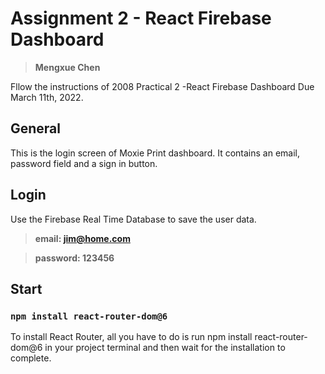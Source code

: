 # Assignment 2 - React Firebase Dashboard

> **Mengxue Chen**

Fllow the instructions of 2008 Practical 2 -React Firebase Dashboard Due March 11th, 2022.

## General
 This is the login screen of Moxie Print dashboard. It contains an email, password field and a sign in button. 

## Login
Use the Firebase Real Time Database to save the user data. 

> **email: jim@home.com**

> **password: 123456**


## Start
### `npm install react-router-dom@6`
To install React Router, all you have to do is run npm install react-router-dom@6 in your project terminal and then wait for the installation to complete.
